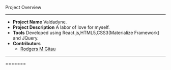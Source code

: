 Project Overview

----
+ **Project Name** Valdadyne.
+ **Project Description**  A labor of love for myself.
+ **Tools** Developed using React.js,HTML5,CSS3(Materialize Framework) and JQuery.
+ **Contributors**
  - [Rodgers M Gitau](https://github.com/valdadyne)


----
=======

